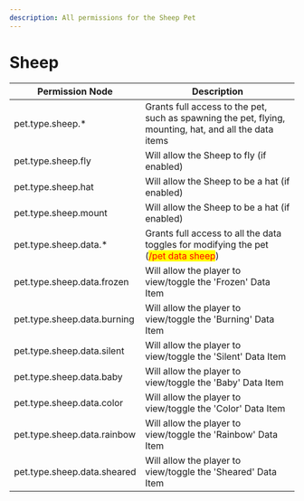 ```yaml
---
description: All permissions for the Sheep Pet
---
```


# Sheep
| Permission Node        | Description                                                                                            |
| - | - |
| pet.type.sheep.* | Grants full access to the pet, such as spawning the pet, flying, mounting, hat, and all the data items |
| pet.type.sheep.fly | Will allow the Sheep to fly (if enabled) |
| pet.type.sheep.hat | Will allow the Sheep to be a hat (if enabled) |
| pet.type.sheep.mount | Will allow the Sheep to be a hat (if enabled) |
| pet.type.sheep.data.* | Grants full access to all the data toggles for modifying the pet (<mark style="color:red;">/pet data sheep</mark>) |
| pet.type.sheep.data.frozen | Will allow the player to view/toggle the 'Frozen' Data Item |
| pet.type.sheep.data.burning | Will allow the player to view/toggle the 'Burning' Data Item |
| pet.type.sheep.data.silent | Will allow the player to view/toggle the 'Silent' Data Item |
| pet.type.sheep.data.baby | Will allow the player to view/toggle the 'Baby' Data Item |
| pet.type.sheep.data.color | Will allow the player to view/toggle the 'Color' Data Item |
| pet.type.sheep.data.rainbow | Will allow the player to view/toggle the 'Rainbow' Data Item |
| pet.type.sheep.data.sheared | Will allow the player to view/toggle the 'Sheared' Data Item |

